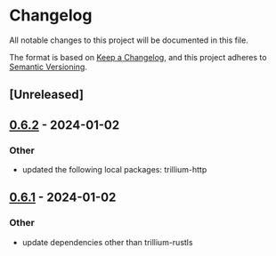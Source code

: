 # Changelog
All notable changes to this project will be documented in this file.

The format is based on [Keep a Changelog](https://keepachangelog.com/en/1.0.0/),
and this project adheres to [Semantic Versioning](https://semver.org/spec/v2.0.0.html).

## [Unreleased]

## [0.6.2](https://github.com/trillium-rs/trillium/compare/trillium-websockets-v0.6.1...trillium-websockets-v0.6.2) - 2024-01-02

### Other
- updated the following local packages: trillium-http

## [0.6.1](https://github.com/trillium-rs/trillium/compare/trillium-websockets-v0.6.0...trillium-websockets-v0.6.1) - 2024-01-02

### Other
- update dependencies other than trillium-rustls
